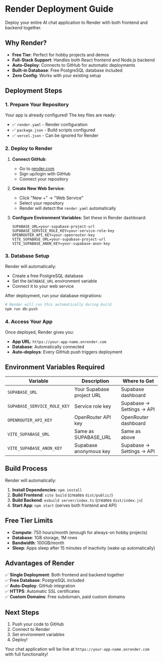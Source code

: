 # Render Deployment Guide

Deploy your entire AI chat application to Render with both frontend and backend together.

## Why Render?

- **Free Tier**: Perfect for hobby projects and demos
- **Full-Stack Support**: Handles both React frontend and Node.js backend
- **Auto-Deploy**: Connects to GitHub for automatic deployments
- **Built-in Database**: Free PostgreSQL database included
- **Zero Config**: Works with your existing setup

## Deployment Steps

### 1. Prepare Your Repository

Your app is already configured! The key files are ready:
- ✅ `render.yaml` - Render configuration
- ✅ `package.json` - Build scripts configured
- ✅ `vercel.json` - Can be ignored for Render

### 2. Deploy to Render

1. **Connect GitHub**:
   - Go to [render.com](https://render.com)
   - Sign up/login with GitHub
   - Connect your repository

2. **Create New Web Service**:
   - Click "New +" → "Web Service"
   - Select your repository
   - Render will detect the `render.yaml` automatically

3. **Configure Environment Variables**:
   Set these in Render dashboard:
   ```
   SUPABASE_URL=your-supabase-project-url
   SUPABASE_SERVICE_ROLE_KEY=your-service-role-key
   OPENROUTER_API_KEY=your-openrouter-key
   VITE_SUPABASE_URL=your-supabase-project-url
   VITE_SUPABASE_ANON_KEY=your-supabase-anon-key
   ```

### 3. Database Setup

Render will automatically:
- Create a free PostgreSQL database
- Set the `DATABASE_URL` environment variable
- Connect it to your web service

After deployment, run your database migrations:
```bash
# Render will run this automatically during build
npm run db:push
```

### 4. Access Your App

Once deployed, Render gives you:
- **App URL**: `https://your-app-name.onrender.com`
- **Database**: Automatically connected
- **Auto-deploys**: Every GitHub push triggers deployment

## Environment Variables Required

| Variable | Description | Where to Get |
|----------|-------------|--------------|
| `SUPABASE_URL` | Your Supabase project URL | Supabase dashboard |
| `SUPABASE_SERVICE_ROLE_KEY` | Service role key | Supabase → Settings → API |
| `OPENROUTER_API_KEY` | OpenRouter API key | OpenRouter dashboard |
| `VITE_SUPABASE_URL` | Same as SUPABASE_URL | Same as above |
| `VITE_SUPABASE_ANON_KEY` | Supabase anonymous key | Supabase → Settings → API |

## Build Process

Render will automatically:

1. **Install Dependencies**: `npm install`
2. **Build Frontend**: `vite build` (creates `dist/public/`)
3. **Build Backend**: `esbuild server/index.ts` (creates `dist/index.js`)
4. **Start App**: `npm start` (serves both frontend and API)

## Free Tier Limits

- **Compute**: 750 hours/month (enough for always-on hobby projects)
- **Database**: 1GB storage, 1M rows
- **Bandwidth**: 100GB/month
- **Sleep**: Apps sleep after 15 minutes of inactivity (wake up automatically)

## Advantages of Render

✅ **Single Deployment**: Both frontend and backend together  
✅ **Free Database**: PostgreSQL included  
✅ **Auto-Deploy**: GitHub integration  
✅ **HTTPS**: Automatic SSL certificates  
✅ **Custom Domains**: Free subdomain, paid custom domains  

## Next Steps

1. Push your code to GitHub
2. Connect to Render
3. Set environment variables
4. Deploy!

Your chat application will be live at `https://your-app-name.onrender.com` with full functionality!